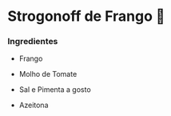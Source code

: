 # Strogonoff de Frango :chicken:

### Ingredientes

- Frango

- Molho de Tomate

- Sal e Pimenta a gosto

- Azeitona

  













